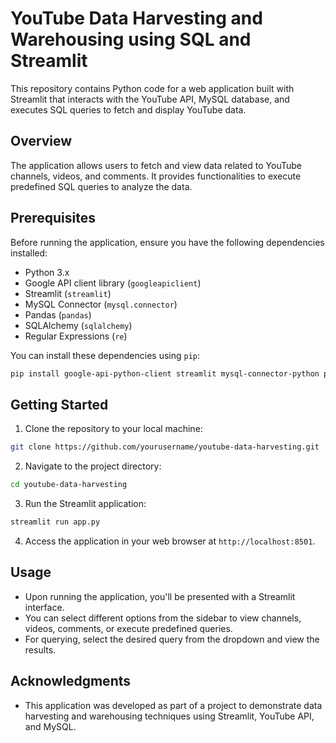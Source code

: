 # YouTube Data Harvesting and Warehousing using SQL and Streamlit

This repository contains Python code for a web application built with Streamlit that interacts with the YouTube API, MySQL database, and executes SQL queries to fetch and display YouTube data.

## Overview

The application allows users to fetch and view data related to YouTube channels, videos, and comments. It provides functionalities to execute predefined SQL queries to analyze the data.

## Prerequisites

Before running the application, ensure you have the following dependencies installed:

- Python 3.x
- Google API client library (`googleapiclient`)
- Streamlit (`streamlit`)
- MySQL Connector (`mysql.connector`)
- Pandas (`pandas`)
- SQLAlchemy (`sqlalchemy`)
- Regular Expressions (`re`)

You can install these dependencies using `pip`:

```bash
pip install google-api-python-client streamlit mysql-connector-python pandas sqlalchemy
```

## Getting Started

1. Clone the repository to your local machine:

```bash
git clone https://github.com/yourusername/youtube-data-harvesting.git
```

2. Navigate to the project directory:

```bash
cd youtube-data-harvesting
```

3. Run the Streamlit application:

```bash
streamlit run app.py
```

4. Access the application in your web browser at `http://localhost:8501`.

## Usage

- Upon running the application, you'll be presented with a Streamlit interface.
- You can select different options from the sidebar to view channels, videos, comments, or execute predefined queries.
- For querying, select the desired query from the dropdown and view the results.


## Acknowledgments

- This application was developed as part of a project to demonstrate data harvesting and warehousing techniques using Streamlit, YouTube API, and MySQL.
